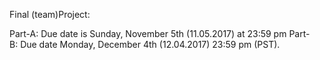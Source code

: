 Final (team)Project:

Part-A: Due date is Sunday, November 5th (11.05.2017) at 23:59 pm
Part-B: Due date Monday, December 4th (12.04.2017) 23:59 pm (PST).
